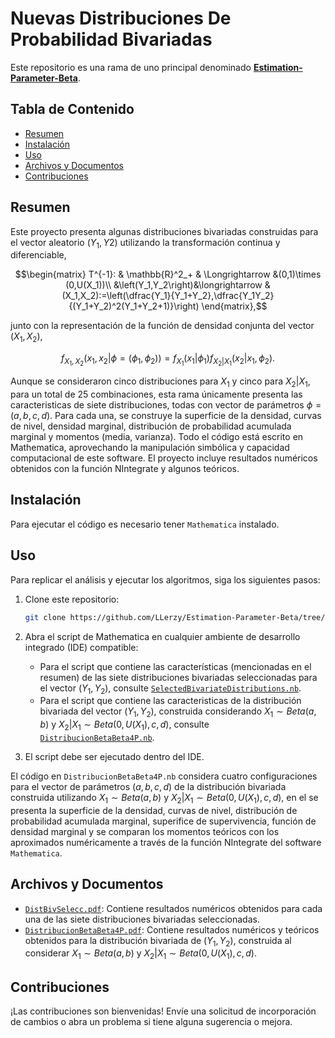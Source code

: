 # Nuevas Distribuciones De Probabilidad Bivariadas

Este repositorio es una rama de uno principal denominado [**Estimation-Parameter-Beta**](https://github.com/LLerzy/Estimation-Parameter-Beta).

## Tabla de Contenido

-   [Resumen](#resumen)
-   [Instalación](#instalación)
-   [Uso](#uso)
-   [Archivos y Documentos](#archivos-y-documentos)
-   [Contribuciones](#contribuciones)

## Resumen

Este proyecto presenta algunas distribuciones bivariadas construidas para el vector aleatorio $(Y_1,Y2)$ utilizando la transformación continua y diferenciable,  

$$\begin{matrix}
   T^{-1}: &  \mathbb{R}^2_+ & \Longrightarrow &(0,1)\times (0,U(X_1))\\
        &\left(Y_1,Y_2\right)&\longrightarrow & (X_1,X_2):=\left(\dfrac{Y_1}{Y_1+Y_2},\dfrac{Y_1Y_2}{(Y_1+Y_2)^2(Y_1+Y_2+1)}\right)
\end{matrix},$$

junto con la representación de la función de densidad conjunta del vector $(X_1,X_2)$,

$$f_{X_1,X_2}(x_1,x_2|\phi=(\phi_1,\phi_2)) = f_{X_1}(x_1|\phi_1)f_{X_2|X_1}(x_2|x_1,\phi_2).$$

Aunque se consideraron cinco distribuciones para $X_1$ y cinco para $X_2|X_1$, para un total de 25 combinaciones, esta rama únicamente presenta las caracteristicas de siete distribuciones, todas con vector de parámetros $\phi=(a,b,c,d)$. Para cada una, se construye la superficie de la densidad, curvas de nivel, densidad marginal, distribución de probabilidad acumulada marginal y momentos (media, varianza). Todo el código está escrito en Mathematica, aprovechando la manipulación simbólica y capacidad computacional de este software. El proyecto incluye resultados numéricos obtenidos con la función NIntegrate y algunos teóricos.

## Instalación

Para ejecutar el código es necesario tener `Mathematica` instalado.

## Uso

Para replicar el análisis y ejecutar los algoritmos, siga los siguientes pasos:

1.  Clone este repositorio:

    ``` bash
    git clone https://github.com/LLerzy/Estimation-Parameter-Beta/tree/New-Biv-Dist.git
    ```

2.  Abra el script de Mathematica en cualquier ambiente de desarrollo integrado (IDE) compatible:

    -   Para el script que contiene las características (mencionadas en el resumen) de las siete distribuciones bivariadas seleccionadas para el vector $(Y_1,Y_2)$, consulte [`SelectedBivariateDistributions.nb`](SelectedBivariateDistributions.nb).
    -   Para el script que contiene las caracteristicas de la distribución bivariada del vector $(Y_1,Y_2)$, construida considerando $X_1\sim Beta(a,b)$ y $X_2|X_1\sim Beta(0,U(X_1),c,d)$, consulte [`DistribucionBetaBeta4P.nb`](DistribucionBetaBeta4P.nb).

3.  El script debe ser ejecutado dentro del IDE.


El código en `DistribucionBetaBeta4P.nb` considera cuatro configuraciones para el vector de parámetros $(a,b,c,d)$ de la distribución bivariada construida utilizando $X_1\sim Beta(a,b)$ y $X_2|X_1\sim Beta(0,U(X_1),c,d)$, en el se presenta la superficie de la densidad, curvas de nivel, distribución de probabilidad acumulada marginal, superifice de supervivencia, función de densidad marginal y se comparan los momentos teóricos con los aproximados numéricamente a través de la función NIntegrate del software `Mathematica`.

## Archivos y Documentos

-   [`DistBivSelecc.pdf`](DistBivSelecc.pdf): Contiene resultados numéricos obtenidos para cada una de las siete distribuciones bivariadas seleccionadas.
-   [`DistribucionBetaBeta4P.pdf`](DistribucionBetaBeta4P.pdf): Contiene resultados numéricos y teóricos obtenidos para la distribución bivariada de $(Y_1,Y_2)$, construida al considerar $X_1\sim Beta(a,b)$ y $X_2|X_1\sim Beta(0,U(X_1),c,d)$.

## Contribuciones

¡Las contribuciones son bienvenidas! Envíe una solicitud de incorporación de cambios o abra un problema si tiene alguna sugerencia o mejora.
